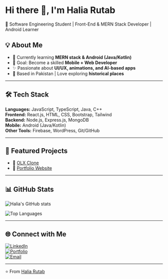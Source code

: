 # Hi there 👋, I'm Halia Rutab  
🚀 Software Engineering Student | Front-End & MERN Stack Developer | Android Learner  

## 💡 About Me  
- 🌱 Currently learning **MERN stack & Android (Java/Kotlin)**  
- 🎯 Goal: Become a skilled **Mobile + Web Developer**  
- ✨ Passionate about **UI/UX, animations, and AI-based apps**  
- 📍 Based in Pakistan | Love exploring **historical places**  

---

## 🛠️ Tech Stack  
**Languages:** JavaScript, TypeScript, Java, C++  
**Frontend:** React.js, HTML, CSS, Bootstrap, Tailwind  
**Backend:** Node.js, Express.js, MongoDB  
**Mobile:** Android (Java/Kotlin)  
**Other Tools:** Firebase, WordPress, Git/GitHub  

---

## 📌 Featured Projects  
- 🔗 [OLX Clone](https://github.com/haliarutab24/olx-clone)  
- 🔗 [Portfolio Website](https://github.com/haliarutab24/portfolio)  

---
## 📊 GitHub Stats  
![Halia's GitHub stats](https://github-readme-stats.vercel.app/api?username=haliarutab24&show_icons=true&theme=tokyonight)  

![Top Languages](https://github-readme-stats.vercel.app/api/top-langs/?username=haliarutab24&layout=compact&theme=tokyonight&hide=c%2B%2B)  


---

## 🌐 Connect with Me  
[![LinkedIn](https://img.shields.io/badge/LinkedIn-blue?logo=linkedin&logoColor=white)](https://www.linkedin.com/in/haliarutab24)  
[![Portfolio](https://img.shields.io/badge/Portfolio-%23FF7139.svg?logo=firefox&logoColor=white)](https://your-portfolio-link.com)  
[![Email](https://img.shields.io/badge/Email-D14836?logo=gmail&logoColor=white)](mailto:haliarutab24@gmail.com)  


---
⭐️ From [Halia Rutab](https://github.com/haliarutab24)
